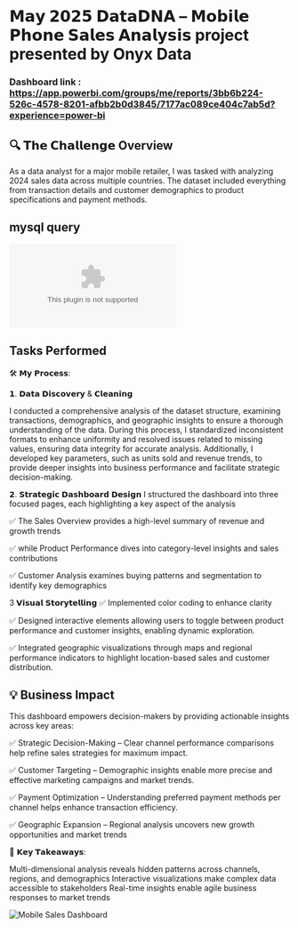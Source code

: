 # 𝗠𝗮𝘆 𝟮𝟬𝟮𝟱 𝗗𝗮𝘁𝗮𝗗𝗡𝗔 – 𝗠𝗼𝗯𝗶𝗹𝗲 𝗣𝗵𝗼𝗻𝗲 𝗦𝗮𝗹𝗲𝘀 𝗔𝗻𝗮𝗹𝘆𝘀𝗶𝘀 project presented by Onyx Data
### Dashboard link : https://app.powerbi.com/groups/me/reports/3bb6b224-526c-4578-8201-afbb2b0d3845/7177ac089ce404c7ab5d?experience=power-bi

## 🔍 𝗧𝗵𝗲 𝗖𝗵𝗮𝗹𝗹𝗲𝗻𝗴𝗲 Overview
As a data analyst for a major mobile retailer, I was tasked with analyzing 2024 sales data across multiple countries. The dataset included everything from transaction details and customer demographics to product specifications and payment methods.


## mysql query
![mysql](https://github.com/Haruharun/mobile-sales-analysis/blob/9b584d5d07b81919e806540c19dd708253153eba/mobile%20sales%20SQL%20query.docx)

## Tasks Performed
🛠️ 𝗠𝘆 𝗣𝗿𝗼𝗰𝗲𝘀𝘀:

𝟭. 𝗗𝗮𝘁𝗮 𝗗𝗶𝘀𝗰𝗼𝘃𝗲𝗿𝘆 & 𝗖𝗹𝗲𝗮𝗻𝗶𝗻𝗴

I conducted a comprehensive analysis of the dataset structure, examining transactions, demographics, and geographic insights to ensure a thorough understanding of the data. During this process, I standardized inconsistent formats to enhance uniformity and resolved issues related to missing values, ensuring data integrity for accurate analysis. Additionally, I developed key parameters, such as units sold and revenue trends, to provide deeper insights into business performance and facilitate strategic decision-making.

𝟮. 𝗦𝘁𝗿𝗮𝘁𝗲𝗴𝗶𝗰 𝗗𝗮𝘀𝗵𝗯𝗼𝗮𝗿𝗱 𝗗𝗲𝘀𝗶𝗴𝗻
I structured the dashboard into three focused pages, each highlighting a key aspect of the analysis

✅ The Sales Overview provides a high-level summary of revenue and growth trends

✅ while Product Performance dives into category-level insights and sales contributions

✅  Customer Analysis examines buying patterns and segmentation to identify key demographics

3  𝗩𝗶𝘀𝘂𝗮𝗹 𝗦𝘁𝗼𝗿𝘆𝘁𝗲𝗹𝗹𝗶𝗻𝗴
✅ Implemented color coding to enhance clarity 

✅ Designed interactive elements allowing users to toggle between product performance and customer insights, enabling dynamic exploration. 

✅ Integrated geographic visualizations through maps and regional performance indicators to highlight location-based sales and customer distribution. 


## 💡 Business Impact

This dashboard empowers decision-makers by providing actionable insights across key areas:

✅ Strategic Decision-Making – Clear channel performance comparisons help refine sales strategies for maximum impact.

✅ Customer Targeting – Demographic insights enable more precise and effective marketing campaigns
and market trends.

✅ Payment Optimization – Understanding preferred payment methods per channel helps enhance transaction efficiency.

✅ Geographic Expansion – Regional analysis uncovers new growth opportunities and market trends


🎯 𝗞𝗲𝘆 𝗧𝗮𝗸𝗲𝗮𝘄𝗮𝘆𝘀:

Multi-dimensional analysis reveals hidden patterns across channels, regions, and demographics
Interactive visualizations make complex data accessible to stakeholders
Real-time insights enable agile business responses to market trends



 

![Mobile Sales Dashboard](https://github.com/Haruharun/mobile-sales-analysis/blob/1a4974927978ef2316f8c583a2bb1da2747cd2be/Screenshot%202025-05-20%20124026.png)
